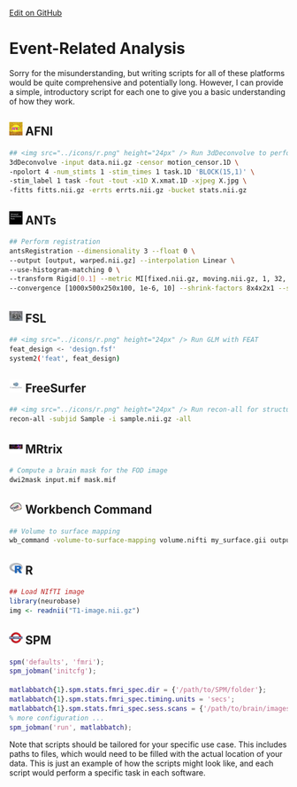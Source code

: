 [Edit on GitHub](https://github.com/childmindresearch/NeuRosetta/edit/main/src/statistical_analysis/event_related_analysis.md)
# Event-Related Analysis

Sorry for the misunderstanding, but writing scripts for all of these platforms would be quite comprehensive and potentially long. However, I can provide a simple, introductory script for each one to give you a basic understanding of how they work.

## <img src="../icons/afni.png" height="24px" /> AFNI

```bash
## <img src="../icons/r.png" height="24px" /> Run 3dDeconvolve to perform the analysis
3dDeconvolve -input data.nii.gz -censor motion_censor.1D \
-npolort 4 -num_stimts 1 -stim_times 1 task.1D 'BLOCK(15,1)' \
-stim_label 1 task -fout -tout -x1D X.xmat.1D -xjpeg X.jpg \
-fitts fitts.nii.gz -errts errts.nii.gz -bucket stats.nii.gz
```

## <img src="../icons/ants.png" height="24px" /> ANTs
```bash
## Perform registration
antsRegistration --dimensionality 3 --float 0 \
--output [output, warped.nii.gz] --interpolation Linear \
--use-histogram-matching 0 \
--transform Rigid[0.1] --metric MI[fixed.nii.gz, moving.nii.gz, 1, 32, Regular, 0.25] \
--convergence [1000x500x250x100, 1e-6, 10] --shrink-factors 8x4x2x1 --smoothing-sigmas 3x2x1x0vox
```

## <img src="../icons/fsl.png" height="24px" /> FSL
```bash
## <img src="../icons/r.png" height="24px" /> Run GLM with FEAT
feat_design <- 'design.fsf'
system2('feat', feat_design)
```

## <img src="../icons/freesurfer.png" height="24px" /> FreeSurfer
```bash
## <img src="../icons/r.png" height="24px" /> Run recon-all for structural analysis
recon-all -subjid Sample -i sample.nii.gz -all
```

## <img src="../icons/mrtrix.png" height="24px" /> MRtrix
```bash
# Compute a brain mask for the FOD image
dwi2mask input.mif mask.mif
```

## <img src="../icons/workbench_command.png" height="24px" /> Workbench Command
```bash
## Volume to surface mapping 
wb_command -volume-to-surface-mapping volume.nifti my_surface.gii output.shape.gii -ribbon-constrained my_white.gii my_pial.gii
```

## <img src="../icons/r.png" height="24px" /> R
```r
## Load NIfTI image
library(neurobase)
img <- readnii("T1-image.nii.gz")
```

## <img src="../icons/spm.png" height="24px" /> SPM
```matlab
spm('defaults', 'fmri');
spm_jobman('initcfg');

matlabbatch{1}.spm.stats.fmri_spec.dir = {'/path/to/SPM/folder'};
matlabbatch{1}.spm.stats.fmri_spec.timing.units = 'secs';
matlabbatch{1}.spm.stats.fmri_spec.sess.scans = {'/path/to/brain/images'};
% more configuration ...
spm_jobman('run', matlabbatch);
```
Note that scripts should be tailored for your specific use case. This includes paths to files, which would need to be filled with the actual location of your data. This is just an example of how the scripts might look like, and each script would perform a specific task in each software.